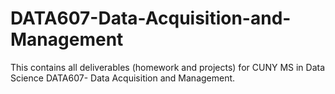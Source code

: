 # DATA607-Data-Acquisition-and-Management
This contains all deliverables (homework and projects) for CUNY MS in Data Science DATA607- Data Acquisition and Management.

